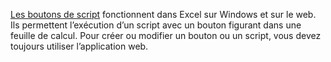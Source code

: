 [Les boutons de script](../develop/script-buttons.md) fonctionnent dans Excel sur Windows et sur le web. Ils permettent l’exécution d’un script avec un bouton figurant dans une feuille de calcul. Pour créer ou modifier un bouton ou un script, vous devez toujours utiliser l’application web.
